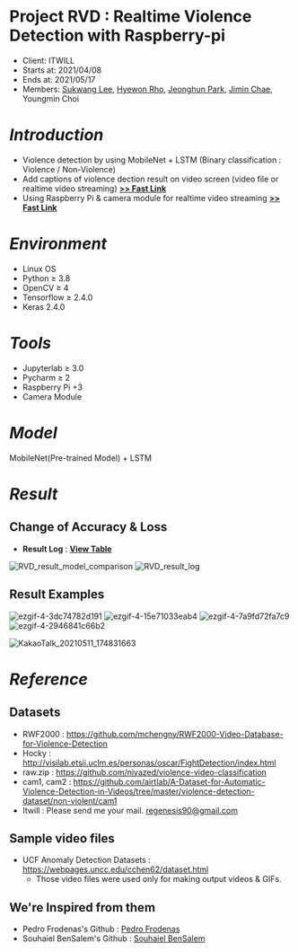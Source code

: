 # Project RVD : Realtime Violence Detection with Raspberry-pi

* Client: ITWILL
* Starts at: 2021/04/08
* Ends at: 2021/05/17
* Members: [Sukwang Lee](https://github.com/SookwangLee), [Hyewon Rho](https://github.com/rhohye22), [Jeonghun Park](https://github.com/berojung), [Jimin Chae](https://github.com/regenesis90), Youngmin Choi

# *Introduction*

* Violence detection by using MobileNet + LSTM (Binary classification : Violence / Non-Violence)
* Add captions of violence dection result on video screen (video file or realtime video streaming) **[>> Fast Link](https://github.com/projectRVD/Real-Time-Violence-Detection-with-raspberry-pi/tree/main/ver_jupyter)**
* Using Raspberry Pi & camera module for realtime video streaming **[>> Fast Link](https://github.com/projectRVD/Real-Time-Violence-Detection-with-raspberry-pi/tree/main/raspberry)**

# *Environment*

- Linux OS
- Python ≥ 3.8
- OpenCV ≥ 4
- Tensorflow ≥ 2.4.0
- Keras 2.4.0

# *Tools*

- Jupyterlab ≥ 3.0
- Pycharm ≥ 2
- Raspberry Pi +3
- Camera Module

# *Model*

MobileNet(Pre-trained Model) + LSTM

# *Result*

## Change of Accuracy & Loss

* **Result Log** : **[View Table](https://github.com/projectRVD/Real-Time-Violence-Detection-with-raspberry-pi/blob/main/RVD_result_log.csv)**

![RVD_result_model_comparison](https://user-images.githubusercontent.com/75024126/117956567-21c33c80-b354-11eb-9768-aac0ed1fc5ef.png)
![RVD_result_log](https://user-images.githubusercontent.com/75024126/117956574-238d0000-b354-11eb-81ff-de111fa69851.png)

## Result Examples

![ezgif-4-3dc74782d191](https://user-images.githubusercontent.com/75024126/117774684-b9e9f480-b274-11eb-978a-060f21ffd1af.gif)
![ezgif-4-15e71033eab4](https://user-images.githubusercontent.com/75024126/117774703-bce4e500-b274-11eb-8e3c-14f54d7a8743.gif)
![ezgif-4-7a9fd72fa7c9](https://user-images.githubusercontent.com/75024126/117774858-dd14a400-b274-11eb-941a-aaf8e45eb8a7.gif)
![ezgif-4-2946841c66b2](https://user-images.githubusercontent.com/75024126/117777516-a429fe80-b277-11eb-81b0-1da2b6a0ef41.gif)

![KakaoTalk_20210511_174831663](https://user-images.githubusercontent.com/76435473/117787354-5a461600-b281-11eb-971d-c89878ce3e85.gif)


# *Reference*

## Datasets

* RWF2000 : https://github.com/mchengny/RWF2000-Video-Database-for-Violence-Detection
* Hocky : http://visilab.etsii.uclm.es/personas/oscar/FightDetection/index.html
* raw.zip : https://github.com/niyazed/violence-video-classification
* cam1, cam2 : https://github.com/airtlab/A-Dataset-for-Automatic-Violence-Detection-in-Videos/tree/master/violence-detection-dataset/non-violent/cam1
* Itwill : Please send me your mail. regenesis90@gmail.com

## Sample video files
* UCF Anomaly Detection Datasets : https://webpages.uncc.edu/cchen62/dataset.html
  * Those video files were used only for making output videos & GIFs.

## We're Inspired from them

* Pedro Frodenas's Github : [Pedro Frodenas](https://github.com/pedrofrodenas/Violence-Detection-CNN-LSTM/blob/master/violence_detection.ipynb)
* Souhaiel BenSalem's Github : [Souhaiel BenSalem](https://github.com/shouhaiel1/CNN-LSTM-Violence-detection)
